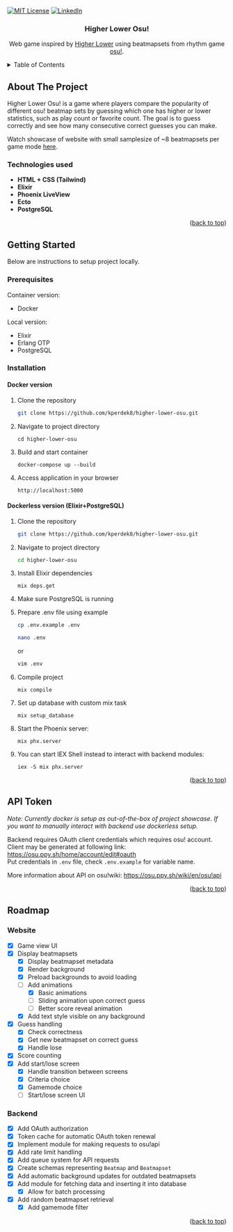 <a id="readme-top"></a>

<!-- PROJECT SHIELDS -->
[![MIT License][license-shield]][license-url]
[![LinkedIn][linkedin-shield]][linkedin-url]



<!-- PROJECT SUMMARY -->
<div align="center">
<h3 align="center">Higher Lower Osu!</h3>

  <p align="center">
    Web game inspired by <a href=https://higherlowergame.com>Higher Lower</a> using beatmapsets from rhythm game <a href=https://osu.ppy.sh>osu!</a>.
  </p>

</div>

<!-- TABLE OF CONTENTS -->
<details>
  <summary>Table of Contents</summary>
  <ol>
    <li>
      <a href="#about-the-project">About The Project</a>
      <ul>
        <li><a href="#technologies-used">Technologies Used</a></li>
      </ul>
    </li>
    <li>
      <a href="#getting-started">Getting Started</a>
      <ul>
        <li><a href="#prerequisites">Prerequisites</a></li>
        <li><a href="#installation">Installation</a></li>
      </ul>
    </li>
    <li><a href="#api-token">API Token</a></li>
    <li><a href="#roadmap">Roadmap</a></li>
  </ol>
</details>


<!-- ABOUT THE PROJECT -->
## About The Project

Higher Lower Osu! is a game where players compare the popularity of different osu! beatmap sets by guessing which one has higher or lower statistics, such as play count or favorite count. The goal is to guess correctly and see how many consecutive correct guesses you can make.

Watch showcase of website with small samplesize of ~8 beatmapsets per game mode [here](https://kperdek8.github.io/higher-lower-osu/media/demo.mp4).

### Technologies used

* **HTML + CSS (Tailwind)**
* **Elixir**
* **Phoenix LiveView**
* **Ecto**
* **PostgreSQL**

<p align="right">(<a href="#readme-top">back to top</a>)</p>

<!-- GETTING STARTED -->
## Getting Started

Below are instructions to setup project locally.

### Prerequisites

Container version:
* Docker

Local version:
* Elixir
* Erlang OTP
* PostgreSQL

### Installation

#### Docker version

1. Clone the repository
   ```sh
   git clone https://github.com/kperdek8/higher-lower-osu.git
   ```
2. Navigate to project directory
    ```
    cd higher-lower-osu
    ```
3. Build and start container
    ```
    docker-compose up --build
    ```
4. Access application in your browser
    ```
    http://localhost:5000
    ```


#### Dockerless version (Elixir+PostgreSQL)

1. Clone the repository
   ```sh
   git clone https://github.com/kperdek8/higher-lower-osu.git
   ```
2. Navigate to project directory
    ```sh
    cd higher-lower-osu
    ```
3. Install Elixir dependencies
    ```
    mix deps.get
    ```
4. Make sure PostgreSQL is running

5. Prepare .env file using example
    ```sh
    cp .env.example .env
    ```
    ```sh
    nano .env
    ```
    or
    ```sh
    vim .env
    ```
6. Compile project
    ```
    mix compile
    ```
7. Set up database with custom mix task
    ```
    mix setup_database
    ```
8. Start the Phoenix server:
    ```
    mix phx.server
    ```
9. You can start IEX Shell instead to interact with backend modules:
    ```
    iex -S mix phx.server
    ```
<p align="right">(<a href="#readme-top">back to top</a>)</p>

<!-- API TOKEN -->
## API Token
*Note: Currently docker is setup as out-of-the-box of project showcase. If you want to manually interact with backend use dockerless setup.*

Backend requires OAuth client credentials which requires osu! account. \
Client may be generated at following link: <a href=https://osu.ppy.sh/home/account/edit#oauth>https://osu.ppy.sh/home/account/edit#oauth</a> \
Put credentials in `.env` file, check `.env.example` for variable name.

More information about API on osu!wiki: <a href=https://osu.ppy.sh/wiki/en/osu%21api>https://osu.ppy.sh/wiki/en/osu!api</a>

<p align="right">(<a href="#readme-top">back to top</a>)</p>

<!-- ROADMAP -->
## Roadmap

### Website
- [x] Game view UI
- [x] Display beatmapsets
  - [x] Display beatmapset metadata
  - [x] Render background
  - [x] Preload backgrounds to avoid loading
  - [ ] Add animations
    - [x] Basic animations
    - [ ] Sliding animation upon correct guess
    - [ ] Better score reveal animation
  - [x] Add text style visible on any background
- [x] Guess handling
  - [x] Check correctness
  - [x] Get new beatmapset on correct guess
  - [x] Handle lose
- [x] Score counting
- [x] Add start/lose screen
  - [x] Handle transition between screens
  - [x] Criteria choice
  - [x] Gamemode choice
  - [ ] Start/lose screen UI
### Backend
- [x] Add OAuth authorization
- [x] Token cache for automatic OAuth token renewal
- [x] Implement module for making requests to osu!api
- [x] Add rate limit handling
- [x] Add queue system for API requests
- [x] Create schemas representing `Beatmap` and `Beatmapset`
- [x] Add automatic background updates for outdated beatmapsets
- [x] Add module for fetching data and inserting it into database
  - [x] Allow for batch processing
- [x] Add random beatmapset retrieval
  - [x] Add gamemode filter

<p align="right">(<a href="#readme-top">back to top</a>)</p>


<!-- MARKDOWN LINKS & IMAGES -->
<!-- https://www.markdownguide.org/basic-syntax/#reference-style-links -->
[license-shield]: https://img.shields.io/github/license/kperdek8/higher-lower-osu.svg?style=for-the-badge
[license-url]: https://github.com/kperdek8/higher-lower-osu/blob/main/LICENSE
[linkedin-shield]: https://img.shields.io/badge/-LinkedIn-black.svg?style=for-the-badge&logo=linkedin&colorB=555
[linkedin-url]: https://www.linkedin.com/in/krzysztof-perdek-737b32255
[product-screenshot]: images/screenshot.png
